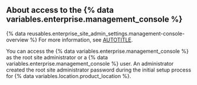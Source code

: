 ## About access to the {% data variables.enterprise.management_console %}

{% data reusables.enterprise_site_admin_settings.management-console-overview %} For more information, see [AUTOTITLE](/admin/configuration/administering-your-instance-from-the-management-console/about-the-management-console).

You can access the {% data variables.enterprise.management_console %} as the root site administrator or a {% data variables.enterprise.management_console %} user. An administrator created the root site administrator password during the initial setup process for {% data variables.location.product_location %}.
